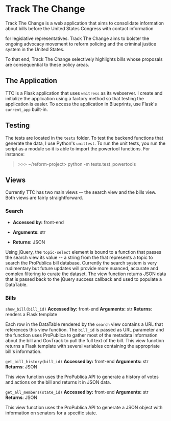 # Track The Change

  

Track The Change is a web application that aims to consolidate information about bills before the United States Congress with contact information

for legislative representatives. Track The Change aims to bolster the ongoing advocacy movement to reform policing and the criminal justice system in the United States.

To that end, Track The Change selectively highlights bills whose proposals are consequential to these policy areas.

  

## The Application

  

TTC is a Flask application that uses `waitress` as its webserver. I create and initialize the application using a factory method so that testing the application is easier. To access the application in Blueprints, use Flask's `current_app` built-in.

  

## Testing

  

The tests are located in the `tests` folder. To test the backend functions that generate the data, I use Python's `unittest`. To run the unit tests, you run the script as a module so it is able to import the powertool functions. For instance:

  

> \>>> ~/reform-project> python -m tests.test_powertools

  

## Views

  

Currently TTC has two main views -- the search view and the bills view. Both views are fairly straightforward.

### Search

- **Accessed by:** front-end

- **Arguments:** str

- **Returns:** JSON

  

Using jQuery, the `topic-select` element is bound to a function that passes the search view its value -- a string from the that represents a topic to search the ProPublica bill database. Currently the search system is very rudimentary but future updates will provide more nuanced, accurate and complex filtering to curate the dataset. The view function returns JSON data that is passed back to the jQuery success callback and used to populate a DataTable.

  

### Bills

  

`show_bill(bill_id)`
**Accessed by:** front-end
**Arguments:** str
**Returns**: renders a Flask template

  

Each row in the DataTable rendered by the `search` view contains a URL that references this view function. The `bill_id` is passed as URL parameter and the function uses ProPublica to gather most of the metadata information about the bill and GovTrack to pull the full text of the bill. This view function returns a Flask template with several variables containing the appropriate bill's information.

  

`get_bill_history(bill_id)`
**Accessed by:** front-end
**Arguments:** str
**Returns**: JSON

  

This view function uses the ProPublica API to generate a history of votes and actions on the bill and returns it in JSON data.

  

`get_all_members(state_id)`
**Accessed by:** front-end
**Arguments:** str
**Returns**: JSON

  

This view function uses the ProPublica API to generate a JSON object with information on senators for a specific state.